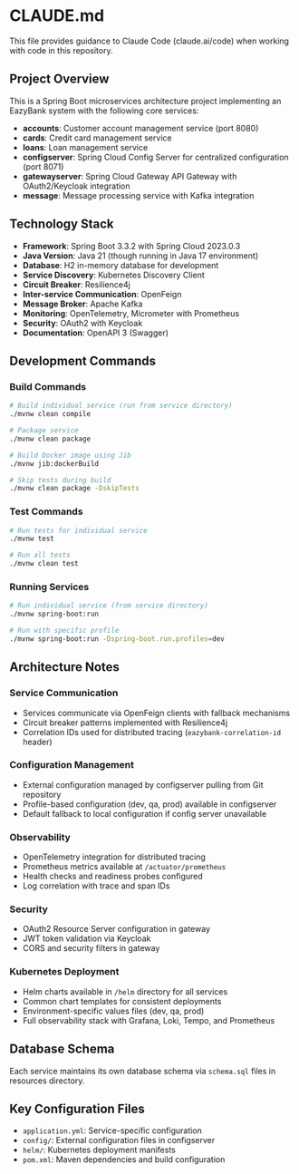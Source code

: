 # CLAUDE.md

This file provides guidance to Claude Code (claude.ai/code) when working with code in this repository.

## Project Overview

This is a Spring Boot microservices architecture project implementing an EazyBank system with the following core services:

- **accounts**: Customer account management service (port 8080)
- **cards**: Credit card management service 
- **loans**: Loan management service
- **configserver**: Spring Cloud Config Server for centralized configuration (port 8071)
- **gatewayserver**: Spring Cloud Gateway API Gateway with OAuth2/Keycloak integration
- **message**: Message processing service with Kafka integration

## Technology Stack

- **Framework**: Spring Boot 3.3.2 with Spring Cloud 2023.0.3
- **Java Version**: Java 21 (though running in Java 17 environment)
- **Database**: H2 in-memory database for development
- **Service Discovery**: Kubernetes Discovery Client
- **Circuit Breaker**: Resilience4j
- **Inter-service Communication**: OpenFeign
- **Message Broker**: Apache Kafka
- **Monitoring**: OpenTelemetry, Micrometer with Prometheus
- **Security**: OAuth2 with Keycloak
- **Documentation**: OpenAPI 3 (Swagger)

## Development Commands

### Build Commands
```bash
# Build individual service (run from service directory)
./mvnw clean compile

# Package service
./mvnw clean package

# Build Docker image using Jib
./mvnw jib:dockerBuild

# Skip tests during build
./mvnw clean package -DskipTests
```

### Test Commands
```bash
# Run tests for individual service
./mvnw test

# Run all tests
./mvnw clean test
```

### Running Services
```bash
# Run individual service (from service directory)
./mvnw spring-boot:run

# Run with specific profile
./mvnw spring-boot:run -Dspring-boot.run.profiles=dev
```

## Architecture Notes

### Service Communication
- Services communicate via OpenFeign clients with fallback mechanisms
- Circuit breaker patterns implemented with Resilience4j
- Correlation IDs used for distributed tracing (`eazybank-correlation-id` header)

### Configuration Management
- External configuration managed by configserver pulling from Git repository
- Profile-based configuration (dev, qa, prod) available in configserver
- Default fallback to local configuration if config server unavailable

### Observability
- OpenTelemetry integration for distributed tracing
- Prometheus metrics available at `/actuator/prometheus`
- Health checks and readiness probes configured
- Log correlation with trace and span IDs

### Security
- OAuth2 Resource Server configuration in gateway
- JWT token validation via Keycloak
- CORS and security filters in gateway

### Kubernetes Deployment
- Helm charts available in `/helm` directory for all services
- Common chart templates for consistent deployments
- Environment-specific values files (dev, qa, prod)
- Full observability stack with Grafana, Loki, Tempo, and Prometheus

## Database Schema
Each service maintains its own database schema via `schema.sql` files in resources directory.

## Key Configuration Files
- `application.yml`: Service-specific configuration
- `config/`: External configuration files in configserver
- `helm/`: Kubernetes deployment manifests
- `pom.xml`: Maven dependencies and build configuration